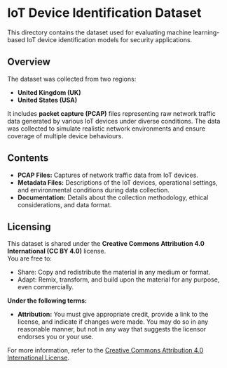 
# IoT Device Identification Dataset

This directory contains the dataset used for evaluating machine learning-based IoT device identification models for security applications.

## Overview

The dataset was collected from two regions:
- **United Kingdom (UK)**
- **United States (USA)**

It includes **packet capture (PCAP)** files representing raw network traffic data generated by various IoT devices under diverse conditions. The data was collected to simulate realistic network environments and ensure coverage of multiple device behaviours.

## Contents

- **PCAP Files:** Captures of network traffic data from IoT devices.
- **Metadata Files:** Descriptions of the IoT devices, operational settings, and environmental conditions during data collection.
- **Documentation:** Details about the collection methodology, ethical considerations, and data format.

## Licensing

This dataset is shared under the **Creative Commons Attribution 4.0 International (CC BY 4.0)** license.  
You are free to:
- Share: Copy and redistribute the material in any medium or format.
- Adapt: Remix, transform, and build upon the material for any purpose, even commercially.

**Under the following terms:**
- **Attribution:** You must give appropriate credit, provide a link to the license, and indicate if changes were made. You may do so in any reasonable manner, but not in any way that suggests the licensor endorses you or your use.

For more information, refer to the [Creative Commons Attribution 4.0 International License](https://creativecommons.org/licenses/by/4.0/).
